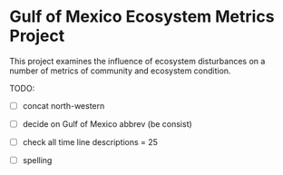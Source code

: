 # Gulf of Mexico Ecosystem Metrics Project

This project examines the influence of ecosystem disturbances on a number of metrics of community and ecosystem condition.

TODO:
- [ ] concat north-western
- [ ] decide on Gulf of Mexico abbrev (be consist)
- [ ] check all time line descriptions = 25
- [ ] spelling





